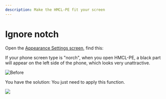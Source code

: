```yaml
---
description: Make the HMCL-PE fit your screen
---
```


# Ignore notch

Open the [Appearance Settings screen](./), find this:

If your phone screen type is "norch", when you open HMCL-PE, a black part will appear on the left side of the phone, which looks very unattractive.

![Before](../../.gitbook/assets/qq\_pic\_merged\_1660464933676.jpg)

You have the solution: You just need to apply this function.

![](../../.gitbook/assets/Screenshot\_2022-08-14-16-15-13-32\_d17cc25ab2657fb.jpg)
